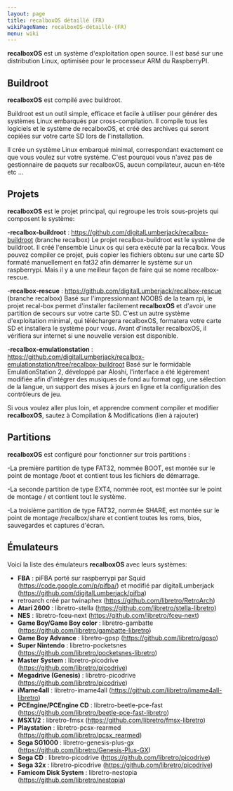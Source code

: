 ```yaml
---
layout: page
title: recalboxOS détaillé (FR)
wikiPageName: recalboxOS-détaillé-(FR)
menu: wiki
---
```


**recalboxOS** est un système d'exploitation open source. Il est basé sur une distribution Linux, optimisée pour le processeur ARM du RaspberryPI.

## Buildroot

**recalboxOS** est compilé avec buildroot.

Buildroot est un outil simple, efficace et facile à utiliser pour générer des systèmes Linux embarqués par cross-compilation. Il compile tous les logiciels et le système de recalboxOS, et créé des archives qui seront copiées sur votre carte SD lors de l'installation.

Il crée un système Linux embarqué minimal, correspondant exactement ce que vous voulez sur votre système. C'est pourquoi vous n'avez pas de gestionnaire de paquets sur recalboxOS, aucun compilateur, aucun en-tête etc ...

## Projets

**recalboxOS** est le projet principal, qui regroupe les trois sous-projets qui composent le système:

-**recalbox-buildroot** : https://github.com/digitalLumberjack/recalbox-buildroot (branche recalbox) Le projet recalbox-buildroot est le système de buildroot. Il créé l'ensemble Linux os qui sera exécuté par la recalbox. Vous pouvez compiler ce projet, puis copier les fichiers obtenu sur une carte SD formaté manuellement en fat32 afin démarrer le système sur un raspberrypi. Mais il y a une meilleur façon de faire qui se nome recalbox-rescue.

-**recalbox-rescue** : https://github.com/digitalLumberjack/recalbox-rescue (branche recalbox) 
Basé sur l'impressionnant NOOBS de la team rpi, le projet recal-box permet d'installer facilement **recalboxOS** et d'avoir une partition de secours sur votre carte SD. C'est un autre système d'exploitation minimal, qui téléchargera recalboxOS, formatera votre carte SD et installera le système pour vous. Avant d'installer recalboxOS, il vérifiera sur internet si une nouvelle version est disponible.

-**recalbox-emulationstation** : https://github.com/digitalLumberjack/recalbox-emulationstation/tree/recalbox-buildroot
Basé sur le formidable EmulationStation 2, développé par Aloshi, l'interface a été légèrement modifiée afin d'intégrer des musiques de fond au format ogg, une sélection de la langue, un support des mises à jours en ligne et la configuration des contrôleurs de jeu.

Si vous voulez aller plus loin, et apprendre comment compiler et modifier **recalboxOS**, sautez à Compilation & Modifications (lien à rajouter)

## Partitions

**recalboxOS** est configuré pour fonctionner sur trois partitions :

-La première partition de type FAT32, nommée BOOT, est montée sur le point de montage /boot et contient tous les fichiers de démarrage.

-La seconde partition de type EXT4, nommée root, est montée sur le point de montage / et contient tout le système.

-La troisième partition de type FAT32, nommée SHARE, est montée sur le point de montage /recalbox/share et contient toutes les roms, bios, sauvegardes et captures d'écran.

## Émulateurs

Voici la liste des émulateurs **recalboxOS** avec leurs systèmes:

- **FBA** : piFBA porté sur raspberrypi par Squid (https://code.google.com/p/pifba/) et modifié par digitalLumberjack (https://github.com/digitalLumberjack/pifba)
- retroarch créé par twinaphex (https://github.com/libretro/RetroArch)
- **Atari 2600** : libretro-stella (https://github.com/libretro/stella-libretro)
- **NES** : libretro-fceu-next (https://github.com/libretro/fceu-next)
- **Game Boy/Game Boy color** : libretro-gambatte (https://github.com/libretro/gambatte-libretro)
- **Game Boy Advance** : libretro-gpsp (https://github.com/libretro/gpsp)
- **Super Nintendo** : libretro-pocketsnes (https://github.com/libretro/pocketsnes-libretro)
- **Master System** : libretro-picodrive (https://github.com/libretro/picodrive)
- **Megadrive (Genesis)** : libretro-picodrive (https://github.com/libretro/picodrive)
- **iMame4all** : libretro-imame4all (https://github.com/libretro/imame4all-libretro)
- **PCEngine/PCEngine CD** : libretro-beetle-pce-fast (https://github.com/libretro/beetle-pce-fast-libretro)
- **MSX1/2** : libretro-fmsx (https://github.com/libretro/fmsx-libretro)
- **Playstation** : libretro-pcsx-rearmed (https://github.com/libretro/pcsx_rearmed)
- **Sega SG1000** : libretro-genesis-plus-gx (https://github.com/libretro/Genesis-Plus-GX)
- **Sega CD** : libretro-picodrive (https://github.com/libretro/picodrive)
- **Sega 32x** : libretro-picodrive (https://github.com/libretro/picodrive)
- **Famicom Disk System** : libretro-nestopia (https://github.com/libretro/nestopia)
